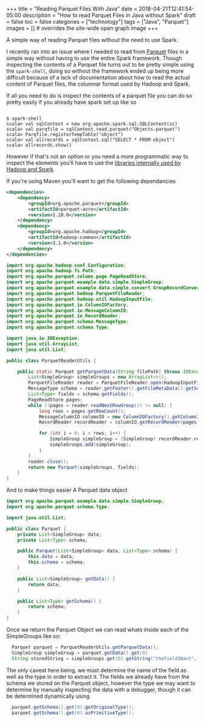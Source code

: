 +++
title = "Reading Parquet Files With Java"
date = 2018-04-21T12:41:54-05:00
description = "How to read Parquet Files in Java without Spark"
draft = false
toc = false
categories = ["technology"]
tags = ["Java", "Parquet"]
images = [] # overrides the site-wide open graph image
+++

A simple way of reading Parquet files without the need to use Spark.

I recently ran into an issue where I needed to read from [Parquet](https://parquet.apache.org/) files in a simple way without having to use the entire Spark framework. Though inspecting the contents of a Parquet file turns out to be pretty simple using the `spark-shell`, doing so without the framework ended up being more difficult because of a lack of documentation about how to read the actual content of Parquet files, the columnar format used by Hadoop and Spark.

<!--more-->

If all you need to do is inspect the contents of a parquet file you can do so pretty easily if you already have spark set up like so
```shell

$ spark-shell
scala> val sqlContext = new org.apache.spark.sql.SQLContext(sc)
scala> val parqfile = sqlContext.read.parquet("Objects.parquet")
scala> Parqfile.registerTempTable("object")
scala> val allrecords = sqlContext.sql("SELECT * FROM object")
scala> allrecords.show()
```

However if that's not an option or you need a more programmatic way to inspect the elements you'll have to use the [libraries internally used by Hadoop and Spark](https://github.com/apache/parquet-mr).

If you're using Maven you'll want to get the following dependancies
```xml
<dependencies>
    <dependency>
        <groupId>org.apache.parquet</groupId>
        <artifactId>parquet-avro</artifactId>
        <version>1.10.0</version>
    </dependency>
    <dependency>
        <groupId>org.apache.hadoop</groupId>
        <artifactId>hadoop-common</artifactId>
        <version>3.1.0</version>
    </dependency>
</dependencies>
```

```java
import org.apache.hadoop.conf.Configuration;
import org.apache.hadoop.fs.Path;
import org.apache.parquet.column.page.PageReadStore;
import org.apache.parquet.example.data.simple.SimpleGroup;
import org.apache.parquet.example.data.simple.convert.GroupRecordConverter;
import org.apache.parquet.hadoop.ParquetFileReader;
import org.apache.parquet.hadoop.util.HadoopInputFile;
import org.apache.parquet.io.ColumnIOFactory;
import org.apache.parquet.io.MessageColumnIO;
import org.apache.parquet.io.RecordReader;
import org.apache.parquet.schema.MessageType;
import org.apache.parquet.schema.Type;

import java.io.IOException;
import java.util.ArrayList;
import java.util.List;

public class ParquetReaderUtils {

    public static Parquet getParquetData(String filePath) throws IOException {
        List<SimpleGroup> simpleGroups = new ArrayList<>();
        ParquetFileReader reader = ParquetFileReader.open(HadoopInputFile.fromPath(new Path(filePath), new Configuration()));
        MessageType schema = reader.getFooter().getFileMetaData().getSchema();
        List<Type> fields = schema.getFields();
        PageReadStore pages;
        while ((pages = reader.readNextRowGroup()) != null) {
            long rows = pages.getRowCount();
            MessageColumnIO columnIO = new ColumnIOFactory().getColumnIO(schema);
            RecordReader recordReader = columnIO.getRecordReader(pages, new GroupRecordConverter(schema));

            for (int i = 0; i < rows; i++) {
                SimpleGroup simpleGroup = (SimpleGroup) recordReader.read();
                simpleGroups.add(simpleGroup);
            }
        }
        reader.close();
        return new Parquet(simpleGroups, fields);
    }
}
```

And to make things easier A Parquet data object
```java
import org.apache.parquet.example.data.simple.SimpleGroup;
import org.apache.parquet.schema.Type;

import java.util.List;

public class Parquet {
    private List<SimpleGroup> data;
    private List<Type> schema;

    public Parquet(List<SimpleGroup> data, List<Type> schema) {
        this.data = data;
        this.schema = schema;
    }

    public List<SimpleGroup> getData() {
        return data;
    }

    public List<Type> getSchema() {
        return schema;
    }
}
```


Once we return the Parquet Object we can read whats inside each of the SimpleGroups like so:

```java
  Parquet parquet = ParquetReaderUtils.getParquetData();
  SimpleGroup simpleGroup = parquet.getData().get(0)
  String storedString = simpleGroups.get(0).getString("theFieldIWant", 0);
```


The only caveat here being, we must determine the name of the field as well as the type in order to extract it. The fields we already have from the schema we stored on the Parquet object, however the type we may want to determine by manually inspecting the data with a debugger, though it can be determined dynamically using

```java
  parquet.getSchema().get(0).getOriginalType();
  parquet.getSchema().get(0).asPrimitiveType();
```